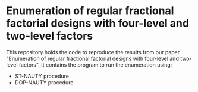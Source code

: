 # Enumeration of regular fractional factorial designs with four-level and two-level factors

This repository holds the code to reproduce the results from our paper "Enumeration of regular fractional factorial designs with four-level and two-level factors".
It contains the program to run the enumeration using:

- ST-NAUTY procedure
- DOP-NAUTY procedure
